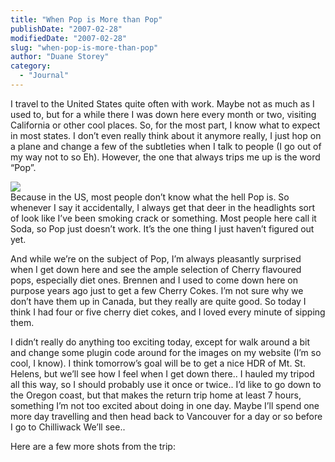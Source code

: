 ```yaml
---
title: "When Pop is More than Pop"
publishDate: "2007-02-28"
modifiedDate: "2007-02-28"
slug: "when-pop-is-more-than-pop"
author: "Duane Storey"
category:
  - "Journal"
---
```


I travel to the United States quite often with work. Maybe not as much as I used to, but for a while there I was down here every month or two, visiting California or other cool places. So, for the most part, I know what to expect in most states. I don’t even really think about it anymore really, I just hop on a plane and change a few of the subtleties when I talk to people (I go out of my way not to so Eh). However, the one that always trips me up is the word “Pop”.

  
![](http://farm1.static.flickr.com/181/405479857_8ba31e9e3e.jpg?v=0)  
Because in the US, most people don’t know what the hell Pop is. So whenever I say it accidentally, I always get that deer in the headlights sort of look like I’ve been smoking crack or something. Most people here call it Soda, so Pop just doesn’t work. It’s the one thing I just haven’t figured out yet.

And while we’re on the subject of Pop, I’m always pleasantly surprised when I get down here and see the ample selection of Cherry flavoured pops, especially diet ones. Brennen and I used to come down here on purpose years ago just to get a few Cherry Cokes. I’m not sure why we don’t have them up in Canada, but they really are quite good. So today I think I had four or five cherry diet cokes, and I loved every minute of sipping them.

I didn’t really do anything too exciting today, except for walk around a bit and change some plugin code around for the images on my website (I’m so cool, I know). I think tomorrow’s goal will be to get a nice HDR of Mt. St. Helens, but we’ll see how I feel when I get down there.. I hauled my tripod all this way, so I should probably use it once or twice.. I’d like to go down to the Oregon coast, but that makes the return trip home at least 7 hours, something I’m not too excited about doing in one day. Maybe I’ll spend one more day travelling and then head back to Vancouver for a day or so before I go to Chilliwack We’ll see..

Here are a few more shots from the trip: